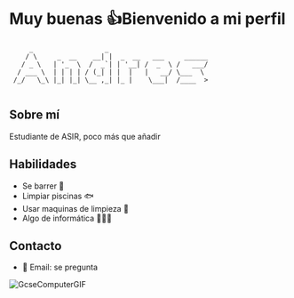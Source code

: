 # Muy buenas 👍Bienvenido a mi perfil

```
     _                  _             
    / \     _  __    __| |  _  __   ___     ______                    
   / _ \   | '_  \  /  _`| | '__| /  _  \ /   ___/                    
  / ___ \  | | | | / (_| | |  |   |   __/ \___  \                
 /_/   \_\ |_| |_| \__ ,_| |_ |    \___|  /____  >                   
                                                                     
```

 





## Sobre mí
Estudiante de ASIR, poco más que añadir

## Habilidades
- Se barrer 🧹
- Limpiar piscinas 🐟
- Usar maquinas de limpieza 🧽
- Algo de informática 🧑🏻‍💻



## Contacto
- 📧 Email: se pregunta


 ![GcseComputerGIF](https://github.com/user-attachments/assets/92e47fab-260d-4ade-b18c-34eee2f11a2b)





